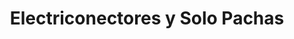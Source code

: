 ---
title: "Electriconectores y Solo Pachas"
url: /barrios-unidos/electriconectores-y-solo-pachas/
shop: piezas de automóviles
---